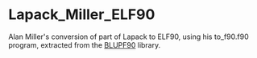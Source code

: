 # Lapack_Miller_ELF90
Alan Miller's conversion of part of Lapack to ELF90, using his to_f90.f90 program, extracted from the [BLUPF90](http://nce.ads.uga.edu/software/) library.
